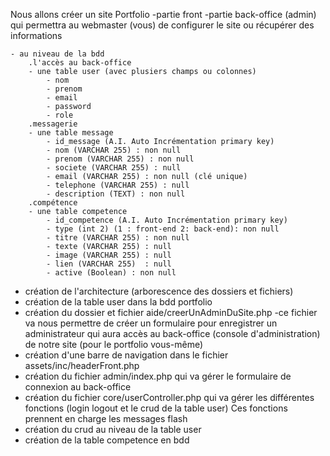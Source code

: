 Nous allons créer un site Portfolio
    -partie front
    -partie back-office (admin) qui permettra au webmaster (vous) de configurer le site ou récupérer des informations

    - au niveau de la bdd
        .l'accès au back-office
        - une table user (avec plusiers champs ou colonnes)
            - nom
            - prenom
            - email
            - password
            - role
        .messagerie
        - une table message
            - id_message (A.I. Auto Incrémentation primary key)
            - nom (VARCHAR 255) : non null
            - prenom (VARCHAR 255) : non null
            - societe (VARCHAR 255) : null
            - email (VARCHAR 255) : non null (clé unique)
            - telephone (VARCHAR 255) : null
            - description (TEXT) : non null
        .compétence
        - une table competence
            - id_competence (A.I. Auto Incrémentation primary key)
            - type (int 2) (1 : front-end 2: back-end): non null
            - titre (VARCHAR 255) : non null 
            - texte (VARCHAR 255) : null
            - image (VARCHAR 255) : null
            - lien (VARCHAR 255)  : null
            - active (Boolean) : non null
        

* création de l'architecture (arborescence des dossiers et fichiers)
* création de la table user dans la bdd portfolio
* création du dossier et fichier aide/creerUnAdminDuSite.php
    -ce fichier va nous permettre de créer un formulaire pour enregistrer un administrateur qui aura accès au back-office (console d'administration) de notre site (pour le portfolio vous-même)
* création d'une barre de navigation dans le fichier assets/inc/headerFront.php
* création du fichier admin/index.php qui va gérer le formulaire de connexion au back-office
* création du fichier core/userController.php qui va gérer les différentes fonctions (login logout et le crud de la table user)
Ces fonctions prennent en charge les messages flash
* création du crud au niveau de la table user
* création de la table competence en bdd 



